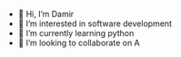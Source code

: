 - 👋 Hi, I’m Damir
- 👀 I’m interested in software development
- 🌱 I’m currently learning python
- 💞️ I’m looking to collaborate on A

<!---
urazi4/urazi4 is a ✨ special ✨ repository because its `README.md` (this file) appears on your GitHub profile.
You can click the Preview link to take a look at your changes.
--->
